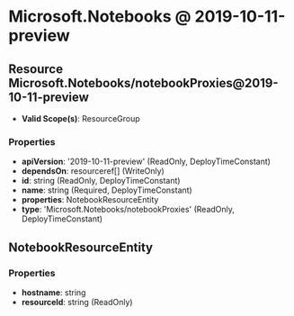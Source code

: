 # Microsoft.Notebooks @ 2019-10-11-preview

## Resource Microsoft.Notebooks/notebookProxies@2019-10-11-preview
* **Valid Scope(s)**: ResourceGroup
### Properties
* **apiVersion**: '2019-10-11-preview' (ReadOnly, DeployTimeConstant)
* **dependsOn**: resourceref[] (WriteOnly)
* **id**: string (ReadOnly, DeployTimeConstant)
* **name**: string (Required, DeployTimeConstant)
* **properties**: NotebookResourceEntity
* **type**: 'Microsoft.Notebooks/notebookProxies' (ReadOnly, DeployTimeConstant)

## NotebookResourceEntity
### Properties
* **hostname**: string
* **resourceId**: string (ReadOnly)

